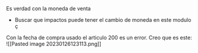 Es verdad con la moneda de venta 
- Buscar que impactos puede tener el cambio de moneda en este modulo ç

Con la fecha de compra usado el articulo 200 es un error. Creo que es este: 
![[Pasted image 20230126123113.png]]
